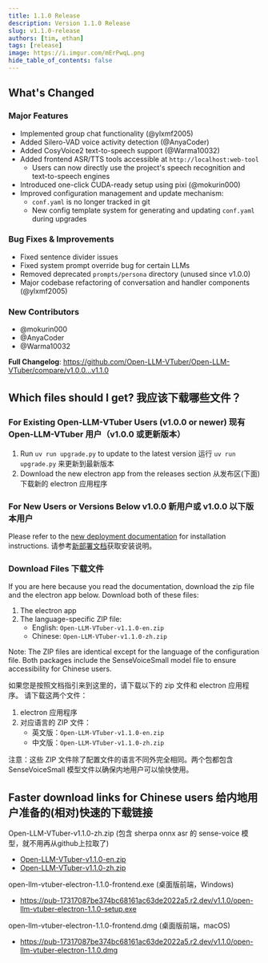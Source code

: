 ```yaml
---
title: 1.1.0 Release
description: Version 1.1.0 Release
slug: v1.1.0-release
authors: [tim, ethan]
tags: [release]
image: https://i.imgur.com/mErPwqL.png
hide_table_of_contents: false
---
```



## What's Changed

### Major Features
* Implemented group chat functionality (@ylxmf2005)
* Added Silero-VAD voice activity detection (@AnyaCoder)
* Added CosyVoice2 text-to-speech support (@Warma10032)
* Added frontend ASR/TTS tools accessible at `http://localhost:web-tool`
  - Users can now directly use the project's speech recognition and text-to-speech engines
* Introduced one-click CUDA-ready setup using pixi (@mokurin000)
* Improved configuration management and update mechanism:
  - `conf.yaml` is no longer tracked in git
  - New config template system for generating and updating `conf.yaml` during upgrades

<!-- truncate -->

### Bug Fixes & Improvements
* Fixed sentence divider issues
* Fixed system prompt override bug for certain LLMs
* Removed deprecated `prompts/persona` directory (unused since v1.0.0)
* Major codebase refactoring of conversation and handler components (@ylxmf2005)

### New Contributors
* @mokurin000
* @AnyaCoder
* @Warma10032

**Full Changelog**: https://github.com/Open-LLM-VTuber/Open-LLM-VTuber/compare/v1.0.0...v1.1.0


## Which files should I get? 我应该下载哪些文件？

### For Existing Open-LLM-VTuber Users (v1.0.0 or newer) 现有 Open-LLM-VTuber 用户（v1.0.0 或更新版本）
1. Run `uv run upgrade.py` to update to the latest version 运行 `uv run upgrade.py` 来更新到最新版本
2. Download the new electron app from the releases section 从发布区(下面)下载新的 electron 应用程序

### For New Users or Versions Below v1.0.0 新用户或 v1.0.0 以下版本用户
Please refer to the [new deployment documentation](https://docs.llmvtuber.com/docs/quick-start) for installation instructions.
请参考[新部署文档](https://docs.llmvtuber.com/docs/quick-start)获取安装说明。

### Download Files 下载文件
If you are here because you read the documentation, download the zip file and the electron app below.
Download both of these files:
1. The electron app
2. The language-specific ZIP file:
   - English: `Open-LLM-VTuber-v1.1.0-en.zip`
   - Chinese: `Open-LLM-VTuber-v1.1.0-zh.zip`

Note: The ZIP files are identical except for the language of the configuration file. Both packages include the SenseVoiceSmall model file to ensure accessibility for Chinese users.

如果您是按照文档指引来到这里的，请下载以下的 zip 文件和 electron 应用程序。
请下载这两个文件：
1. electron 应用程序
2. 对应语言的 ZIP 文件：
   - 英文版：`Open-LLM-VTuber-v1.1.0-en.zip`
   - 中文版：`Open-LLM-VTuber-v1.1.0-zh.zip`

注意：这些 ZIP 文件除了配置文件的语言不同外完全相同。两个包都包含 SenseVoiceSmall 模型文件以确保内地用户可以愉快使用。


## Faster download links for Chinese users 给内地用户准备的(相对)快速的下载链接
Open-LLM-VTuber-v1.1.0-zh.zip (包含 sherpa onnx asr 的 sense-voice 模型，就不用再从github上拉取了)
- [Open-LLM-VTuber-v1.1.0-en.zip](https://pub-17317087be374bc68161ac63de2022a5.r2.dev/v1.1.0/Open-LLM-VTuber-v1.1.0-en.zip)
- [Open-LLM-VTuber-v1.1.0-zh.zip](https://pub-17317087be374bc68161ac63de2022a5.r2.dev/v1.1.0/Open-LLM-VTuber-v1.1.0-zh.zip)

open-llm-vtuber-electron-1.1.0-frontend.exe (桌面版前端，Windows)
- https://pub-17317087be374bc68161ac63de2022a5.r2.dev/v1.1.0/open-llm-vtuber-electron-1.1.0-setup.exe

open-llm-vtuber-electron-1.1.0-frontend.dmg (桌面版前端，macOS)
- https://pub-17317087be374bc68161ac63de2022a5.r2.dev/v1.1.0/open-llm-vtuber-electron-1.1.0.dmg
